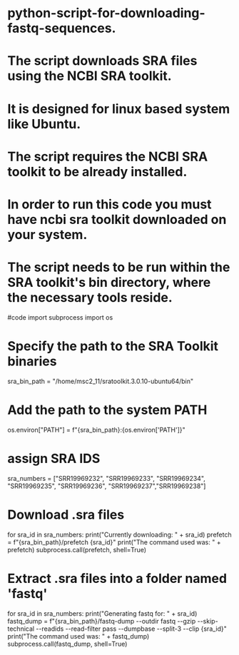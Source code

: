 # python-script-for-downloading-fastq-sequences.
# The script downloads SRA files using the NCBI SRA toolkit.
# It is designed for linux based system like Ubuntu.
# The script requires the NCBI SRA toolkit to be already installed.
# In order to run this code you must have ncbi sra toolkit downloaded on your system.
# The script needs to be run within the SRA toolkit's bin directory, where the necessary tools reside.


#code
import subprocess
import os

# Specify the path to the SRA Toolkit binaries
sra_bin_path = "/home/msc2_11/sratoolkit.3.0.10-ubuntu64/bin"

# Add the path to the system PATH
os.environ["PATH"] = f"{sra_bin_path}:{os.environ['PATH']}"

# assign SRA IDS
sra_numbers = ["SRR19969232", "SRR19969233", "SRR19969234", "SRR19969235", "SRR19969236", "SRR19969237","SRR19969238"]

# Download .sra files
for sra_id in sra_numbers:
    print("Currently downloading: " + sra_id)
    prefetch = f"{sra_bin_path}/prefetch {sra_id}"
    print("The command used was: " + prefetch)
    subprocess.call(prefetch, shell=True)

# Extract .sra files into a folder named 'fastq'
for sra_id in sra_numbers:
    print("Generating fastq for: " + sra_id)
    fastq_dump = f"{sra_bin_path}/fastq-dump --outdir fastq --gzip --skip-technical --readids --read-filter pass --dumpbase --split-3 --clip {sra_id}"
    print("The command used was: " + fastq_dump)
    subprocess.call(fastq_dump, shell=True)


